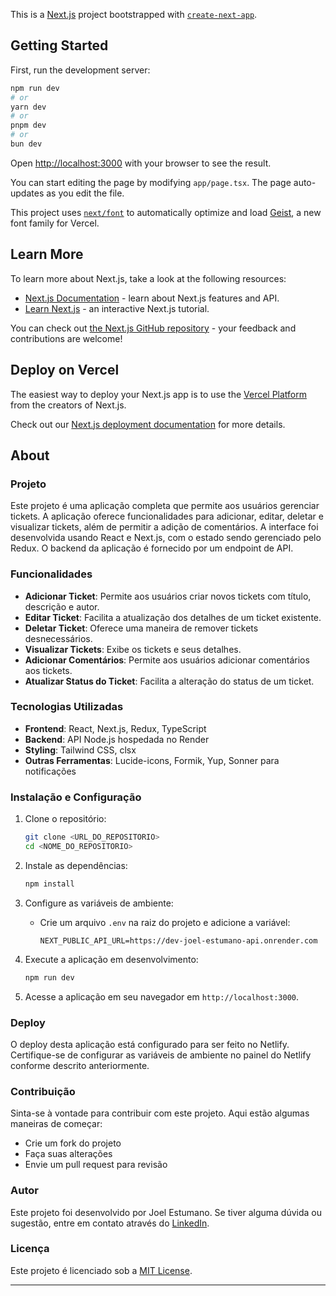This is a [Next.js](https://nextjs.org) project bootstrapped with [`create-next-app`](https://nextjs.org/docs/app/api-reference/cli/create-next-app).

## Getting Started

First, run the development server:

```bash
npm run dev
# or
yarn dev
# or
pnpm dev
# or
bun dev
```

Open [http://localhost:3000](http://localhost:3000) with your browser to see the result.

You can start editing the page by modifying `app/page.tsx`. The page auto-updates as you edit the file.

This project uses [`next/font`](https://nextjs.org/docs/app/building-your-application/optimizing/fonts) to automatically optimize and load [Geist](https://vercel.com/font), a new font family for Vercel.

## Learn More

To learn more about Next.js, take a look at the following resources:

- [Next.js Documentation](https://nextjs.org/docs) - learn about Next.js features and API.
- [Learn Next.js](https://nextjs.org/learn) - an interactive Next.js tutorial.

You can check out [the Next.js GitHub repository](https://github.com/vercel/next.js) - your feedback and contributions are welcome!

## Deploy on Vercel

The easiest way to deploy your Next.js app is to use the [Vercel Platform](https://vercel.com/new?utm_medium=default-template&filter=next.js&utm_source=create-next-app&utm_campaign=create-next-app-readme) from the creators of Next.js.

Check out our [Next.js deployment documentation](https://nextjs.org/docs/app/building-your-application/deploying) for more details.

## About

### Projeto
Este projeto é uma aplicação completa que permite aos usuários gerenciar tickets. A aplicação oferece funcionalidades para adicionar, editar, deletar e visualizar tickets, além de permitir a adição de comentários. A interface foi desenvolvida usando React e Next.js, com o estado sendo gerenciado pelo Redux. O backend da aplicação é fornecido por um endpoint de API.

### Funcionalidades
- **Adicionar Ticket**: Permite aos usuários criar novos tickets com título, descrição e autor.
- **Editar Ticket**: Facilita a atualização dos detalhes de um ticket existente.
- **Deletar Ticket**: Oferece uma maneira de remover tickets desnecessários.
- **Visualizar Tickets**: Exibe os tickets e seus detalhes.
- **Adicionar Comentários**: Permite aos usuários adicionar comentários aos tickets.
- **Atualizar Status do Ticket**: Facilita a alteração do status de um ticket.

### Tecnologias Utilizadas
- **Frontend**: React, Next.js, Redux, TypeScript
- **Backend**: API Node.js hospedada no Render
- **Styling**: Tailwind CSS, clsx
- **Outras Ferramentas**: Lucide-icons, Formik, Yup, Sonner para notificações

### Instalação e Configuração
1. Clone o repositório:
    ```bash
    git clone <URL_DO_REPOSITORIO>
    cd <NOME_DO_REPOSITORIO>
    ```

2. Instale as dependências:
    ```bash
    npm install
    ```

3. Configure as variáveis de ambiente:
    - Crie um arquivo `.env` na raiz do projeto e adicione a variável:
        ```env
        NEXT_PUBLIC_API_URL=https://dev-joel-estumano-api.onrender.com
        ```

4. Execute a aplicação em desenvolvimento:
    ```bash
    npm run dev
    ```

5. Acesse a aplicação em seu navegador em `http://localhost:3000`.

### Deploy
O deploy desta aplicação está configurado para ser feito no Netlify. Certifique-se de configurar as variáveis de ambiente no painel do Netlify conforme descrito anteriormente.

### Contribuição
Sinta-se à vontade para contribuir com este projeto. Aqui estão algumas maneiras de começar:
- Crie um fork do projeto
- Faça suas alterações
- Envie um pull request para revisão

### Autor
Este projeto foi desenvolvido por Joel Estumano. Se tiver alguma dúvida ou sugestão, entre em contato através do [LinkedIn](https://www.linkedin.com/in/joel-estumano/).

### Licença
Este projeto é licenciado sob a [MIT License](LICENSE).

---
